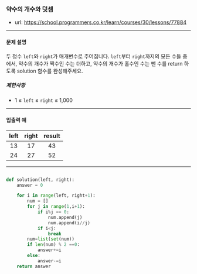 ### 약수의 개수와 덧셈

 - url: https://school.programmers.co.kr/learn/courses/30/lessons/77884
 
 --------
 
#### 문제 설명
두 정수 `left`와 `right`가 매개변수로 주어집니다. `left`부터 `right`까지의 모든 수들 중에서, 약수의 개수가 짝수인 수는 더하고, 약수의 개수가 홀수인 수는 뺀 수를 return 하도록 solution 함수를 완성해주세요.

##### 제한사항
 - 1 ≤ `left` ≤ `right` ≤ 1,000

--------
 
#### 입출력 예
 |left|right|result|
 |:---:|:---:|:---:|
 |13|17|43|
 |24|27|52|



--------

```python

def solution(left, right):
    answer = 0

    for i in range(left, right+1):
        num = []
        for j in range(1,i+1):
            if i%j == 0:
                num.append(j)
                num.append(i//j)
            if i<j:
                break
        num=list(set(num))
        if len(num) % 2 ==0:
            answer+=i
        else:
            answer-=i
    return answer

```